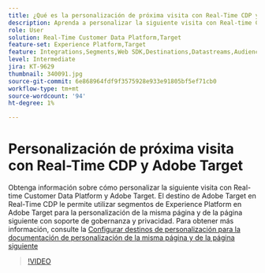 ```yaml
---
title: ¿Qué es la personalización de próxima visita con Real-Time CDP y Adobe Target?
description: Aprenda a personalizar la siguiente visita con Real-time Customer Data Platform (CDP) y Adobe Target.
role: User
solution: Real-Time Customer Data Platform,Target
feature-set: Experience Platform,Target
feature: Integrations,Segments,Web SDK,Destinations,Datastreams,Audiences,Experience Targeting
level: Intermediate
jira: KT-9629
thumbnail: 340091.jpg
source-git-commit: 6e868964fdf9f3575928e933e91805bf5ef71cb0
workflow-type: tm+mt
source-wordcount: '94'
ht-degree: 1%

---
```


# Personalización de próxima visita con Real-Time CDP y Adobe Target

Obtenga información sobre cómo personalizar la siguiente visita con Real-time Customer Data Platform y Adobe Target. El destino de Adobe Target en Real-Time CDP le permite utilizar segmentos de Experience Platform en Adobe Target para la personalización de la misma página y de la página siguiente con soporte de gobernanza y privacidad. Para obtener más información, consulte la [Configurar destinos de personalización para la documentación de personalización de la misma página y de la página siguiente](https://experienceleague.adobe.com/docs/experience-platform/destinations/ui/activate/configure-personalization-destinations.html?lang=es)

>[!VIDEO](https://video.tv.adobe.com/v/340091?quality=12&learn=on)

